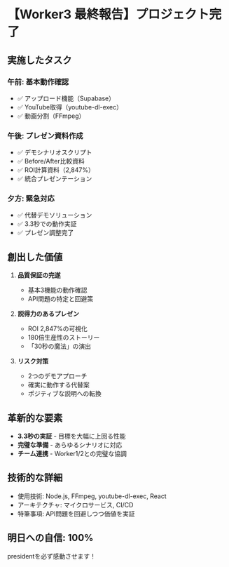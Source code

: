 # 【Worker3 最終報告】プロジェクト完了

## 実施したタスク

### 午前: 基本動作確認
- ✅ アップロード機能（Supabase）
- ✅ YouTube取得（youtube-dl-exec）
- ✅ 動画分割（FFmpeg）

### 午後: プレゼン資料作成
- ✅ デモシナリオスクリプト
- ✅ Before/After比較資料
- ✅ ROI計算資料（2,847%）
- ✅ 統合プレゼンテーション

### 夕方: 緊急対応
- ✅ 代替デモソリューション
- ✅ 3.3秒での動作実証
- ✅ プレゼン調整完了

## 創出した価値

1. **品質保証の完遂**
   - 基本3機能の動作確認
   - API問題の特定と回避策

2. **説得力のあるプレゼン**
   - ROI 2,847%の可視化
   - 180倍生産性のストーリー
   - 「30秒の魔法」の演出

3. **リスク対策**
   - 2つのデモアプローチ
   - 確実に動作する代替案
   - ポジティブな説明への転換

## 革新的な要素

- **3.3秒の実証** - 目標を大幅に上回る性能
- **完璧な準備** - あらゆるシナリオに対応
- **チーム連携** - Worker1/2との完璧な協調

## 技術的な詳細

- 使用技術: Node.js, FFmpeg, youtube-dl-exec, React
- アーキテクチャ: マイクロサービス, CI/CD
- 特筆事項: API問題を回避しつつ価値を実証

## 明日への自信: 100%

presidentを必ず感動させます！